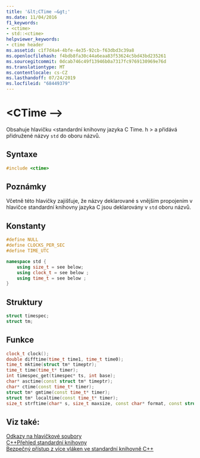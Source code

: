 ```yaml
---
title: '&lt;CTime –&gt;'
ms.date: 11/04/2016
f1_keywords:
- <ctime>
- std::<ctime>
helpviewer_keywords:
- ctime header
ms.assetid: c1f7d4a4-4bfe-4e35-92cb-f63dbd3c39a8
ms.openlocfilehash: f4bdb8fa30c44a6eaa83f53624c5bd43bd235261
ms.sourcegitcommit: 0dcab746c49f13946b0a7317fc9769130969e76d
ms.translationtype: MT
ms.contentlocale: cs-CZ
ms.lasthandoff: 07/24/2019
ms.locfileid: "68449379"
---
```

# <a name="ltctimegt"></a>&lt;CTime –&gt;

Obsahuje hlavičku \<standardní knihovny jazyka C Time. h > a přidává přidružené názvy `std` do oboru názvů.

## <a name="syntax"></a>Syntaxe

```cpp
#include <ctime>
```

## <a name="remarks"></a>Poznámky

Včetně této hlavičky zajišťuje, že názvy deklarované s vnějším propojením v hlavičce standardní knihovny jazyka C jsou deklarovány v `std` oboru názvů.

## <a name="constants"></a>Konstanty

```cpp
#define NULL
#define CLOCKS_PER_SEC
#define TIME_UTC

namespace std {
    using size_t = see below;
    using clock_t = see below ;
    using time_t = see below ;
}
```
    
## <a name="structures"></a>Struktury
    
```cpp
struct timespec;
struct tm;
```
    
## <a name="functions"></a>Funkce

```cpp
clock_t clock();
double difftime(time_t time1, time_t time0);
time_t mktime(struct tm* timeptr);
time_t time(time_t* timer);
int timespec_get(timespec* ts, int base);
char* asctime(const struct tm* timeptr);
char* ctime(const time_t* timer);
struct tm* gmtime(const time_t* timer);
struct tm* localtime(const time_t* timer);
size_t strftime(char* s, size_t maxsize, const char* format, const struct tm* timeptr);
```

## <a name="see-also"></a>Viz také:

[Odkazy na hlavičkové soubory](../standard-library/cpp-standard-library-header-files.md)\
[C++Přehled standardní knihovny](../standard-library/cpp-standard-library-overview.md)\
[Bezpečný přístup z více vláken ve standardní knihovně C++](../standard-library/thread-safety-in-the-cpp-standard-library.md)
